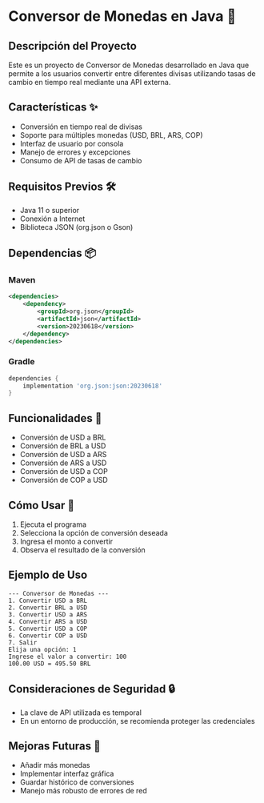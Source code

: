 # Conversor de Monedas en Java 💱

## Descripción del Proyecto

Este es un proyecto de Conversor de Monedas desarrollado en Java que permite a los usuarios convertir entre diferentes divisas utilizando tasas de cambio en tiempo real mediante una API externa.

## Características ✨

- Conversión en tiempo real de divisas
- Soporte para múltiples monedas (USD, BRL, ARS, COP)
- Interfaz de usuario por consola
- Manejo de errores y excepciones
- Consumo de API de tasas de cambio

## Requisitos Previos 🛠️

- Java 11 o superior
- Conexión a Internet
- Biblioteca JSON (org.json o Gson)

## Dependencias 📦

### Maven
```xml
<dependencies>
    <dependency>
        <groupId>org.json</groupId>
        <artifactId>json</artifactId>
        <version>20230618</version>
    </dependency>
</dependencies>
```

### Gradle
```groovy
dependencies {
    implementation 'org.json:json:20230618'
}
```

## Funcionalidades 🔄

- Conversión de USD a BRL
- Conversión de BRL a USD
- Conversión de USD a ARS
- Conversión de ARS a USD
- Conversión de USD a COP
- Conversión de COP a USD

## Cómo Usar 🚀

1. Ejecuta el programa
2. Selecciona la opción de conversión deseada
3. Ingresa el monto a convertir
4. Observa el resultado de la conversión

## Ejemplo de Uso

```
--- Conversor de Monedas ---
1. Convertir USD a BRL
2. Convertir BRL a USD
3. Convertir USD a ARS
4. Convertir ARS a USD
5. Convertir USD a COP
6. Convertir COP a USD
7. Salir
Elija una opción: 1
Ingrese el valor a convertir: 100
100.00 USD = 495.50 BRL
```

## Consideraciones de Seguridad 🔒

- La clave de API utilizada es temporal
- En un entorno de producción, se recomienda proteger las credenciales

## Mejoras Futuras 🌟

- Añadir más monedas
- Implementar interfaz gráfica
- Guardar histórico de conversiones
- Manejo más robusto de errores de red